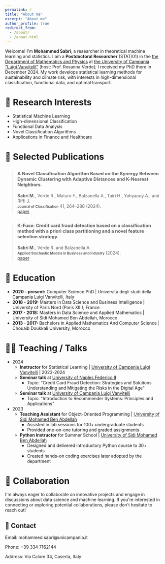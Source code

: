 ```yaml
---
permalink: /
title: "About me"
excerpt: "About me"
author_profile: true
redirect_from: 
  - /about/
  - /about.html
---
```


Welcome! I'm **Mohammed Sabri**, a researcher in theoretical machine learning and statistics. I am a **Postdoctoral Researcher** (STAT/01) in the [the Department of Mathematics and Physics](https://www.matfis.unicampania.it/) at [the University of Campania "Luigi Vanvitelli"](https://international.unicampania.it/index.php/en/) (host: Prof. Rosanna Verde); I received my PhD there in December 2024. My work develops statistical learning methods for sustainability and climate risk, with interests in high-dimensional classification, functional data, and optimal transport.

# 💼 Research Interests
- Statistical Machine Learning
- High-dimensional Classification
- Functional Data Analysis
- Novel Classification Algorithms
- Applications in Finance and Healthcare

# 📝 Selected Publications

> ## <span style="font-size: 0.7em;">A Novel Classification Algorithm Based on the Synergy Between Dynamic Clustering with Adaptive Distances and K-Nearest Neighbors.</span> <br>
> **Sabri M.**, Verde R., Maturo F., Balzanella A., Tairi H., Yahyaouy A., and Riffi J. <br>
> **<span style="font-size: 0.8em;">Journal of Classification</span>** 41, 264–288 (2024). <br>
> [paper](https://link.springer.com/article/10.1007/s00357-024-09471-5)

> ## <span style="font-size: 0.7em;"> K‐Fuse: Credit card fraud detection based on a classification method with a priori class partitioning and a novel feature selection strategy. </span> <br>
> **Sabri M.**, Verde R. and Balzanella A. <br>
> **<span style="font-size: 0.8em;">Applied Stochastic Models in Business and Industry</span>** (2024). <br>
> [paper](https://onlinelibrary.wiley.com/doi/abs/10.1002/asmb.2868)

# 📖 Education
- **2020 - present:** Computer Science PhD &#124; Università degli studi della Campania Luigi Vanvitelli, Italy
- **2018 - 2019:** Masters in Data Science and Business Intelligence &#124; University of Paris Nord (Paris XIII), France
- **2017 - 2018:** Masters in Data Science and Applied Mathematics &#124; University of Sidi Mohamed Ben Abdellah, Morocco
- **2013 - 2017:** Bachelors in Applied Mathematics And Computer Science &#124; Chouaib Doukkali University, Morocco

# 👨‍🏫 Teaching / Talks
- 2024
  - **Instructor** for Statistical Learning &#124; [University of Campania Luigi Vanvitelli](https://www.matfis.unicampania.it/dipartimento/avvisi/655-avviso-inizio-corso-statistical-learning-data-analytics-2) &#124; 2023-2024
  - **Seminar talk** at [University of Naples Federico II](https://www.unina.it/home;jsessionid=EEE5F0CA8C1A87738007FFD216835F2D.node_publisher12)
     - Topic: "Credit Card Fraud Detection: Strategies and Solutions Understanding and Mitigating the Risks in the Digital Age"
  - **Seminar talk** at [University of Campania Luigi Vanvitelli](https://www.matfis.unicampania.it/)
     - Topic: "Introduction to Recommender Systems: Principles and Applications"
- 2023
  - **Teaching Assistant** for Object-Oriented Programming &#124; [University of Sidi Mohamed Ben Abdellah](https://www.fsdm.usmba.ac.ma/)
     - Assisted in lab sessions for 100+ undergraduate students
     - Provided one-on-one tutoring and graded assignments
  - **Python Instructor** for Summer School &#124; [University of Sidi Mohamed Ben Abdellah](https://www.fsdm.usmba.ac.ma/)
     - Designed and delivered introductory Python course to 30+ students
     - Created hands-on coding exercises later adopted by the department

# 🤝 Collaboration
I'm always eager to collaborate on innovative projects and engage in discussions about data science and machine learning. If you're interested in connecting or exploring potential collaborations, please don't hesitate to reach out!

<section id="contact">
    <h2>📍 Contact</h2>
    <p>Email: mohammed.sabri@unicampania.it</p>
    <p>Phone: +39 334 7162144</p>
    <p>Address: Via Calore 34, Caserta, Italy</p>
    <div class="map-responsive">
        <!-- Google Maps iframe here -->
    </div>
</section>
